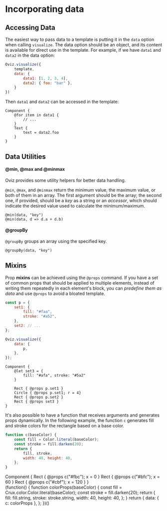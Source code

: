 # Incorporating data

## Accessing Data

The easiest way to pass data to a template is putting it in the `data` option when calling `visualize`.
The data option should be an object, and its content is available for direct use in the template. For example, if we have `data1` and `data2` in the data option:

```js
Oviz.visualize({
    template,
    data: {
        data1: [1, 2, 3, 4],
        data2: { foo: "bar" },
    }
})
```

Then `data1` and `data2` can be accessed in the template:

```bvt
Component {
    @for item in data1 {
        // ...
    }
    Text {
        text = data2.foo
    }
}
```

## Data Utilities

#### @min, @max and @minmax

Oviz provides some utility helpers for better data handling.

`@min`, `@max`, and `@minmax` return the minimum value, the maximum value, or both of them in an array.
The first argument should be the array; the second one, if provided, should be a _key_ as a string or an _accessor_, which should indicate the desired value used to calculate the minimum/maximum.

```bvt
@min(data, "key")
@min(data, d => d.a + d.b)
```

#### @groupBy

`@groupBy` groups an array using the specified key.

```bvt
@groupBy(data, "key")
```

## Mixins

Prop **mixins** can be achieved using the `@props` command. If you have a set of common props that should be applied to multiple elements, instead of writing them repeatedly in each element's block, you can _predefine them as data_ and use `@props` to avoid a bloated template.

```js
const p = {
    set1: {
        fill: "#faa",
        stroke: "#a52",
    },
    set2: // ...
};

Oviz.visualize({
    data: {
        p,
    },
});
```

```bvt
Component {
    @let set3 = {
        fill: "#afa", stroke: "#5a2"
    }

    Rect { @props p.set1 }
    Circle { @props p.set1; r = 4}
    Rect { @props p.set2 }
    Rect { @props set3 }
}
```

It's also possible to have a function that receives arguments and generates props dynamically.
In the following example, the function `c` generates fill and stroke colors for the rectangle based on a base color.

```js
function c(baseColor) {
    const fill = Color.literal(baseColor);
    const stroke = fill.darken(20);
    return {
        fill, stroke,
        width: 40, height: 40,
    };
}
```

<div class="demo" data-height="100">
Component {
    Rect { @props c("#fbc"); x = 0 }
    Rect { @props c("#bfc"); x = 60 }
    Rect { @props c("#cbf"); x = 120 }
}
</div>
<div class="bvd-code">
(function() {
    function colorProps(baseColor) {
        const fill = Crux.color.Color.literal(baseColor);
        const stroke = fill.darken(20);
        return {
            fill: fill.string, stroke: stroke.string,
            width: 40, height: 40,
        };
    }
    return {
        data: { c: colorProps },
    };
})()
</div>
